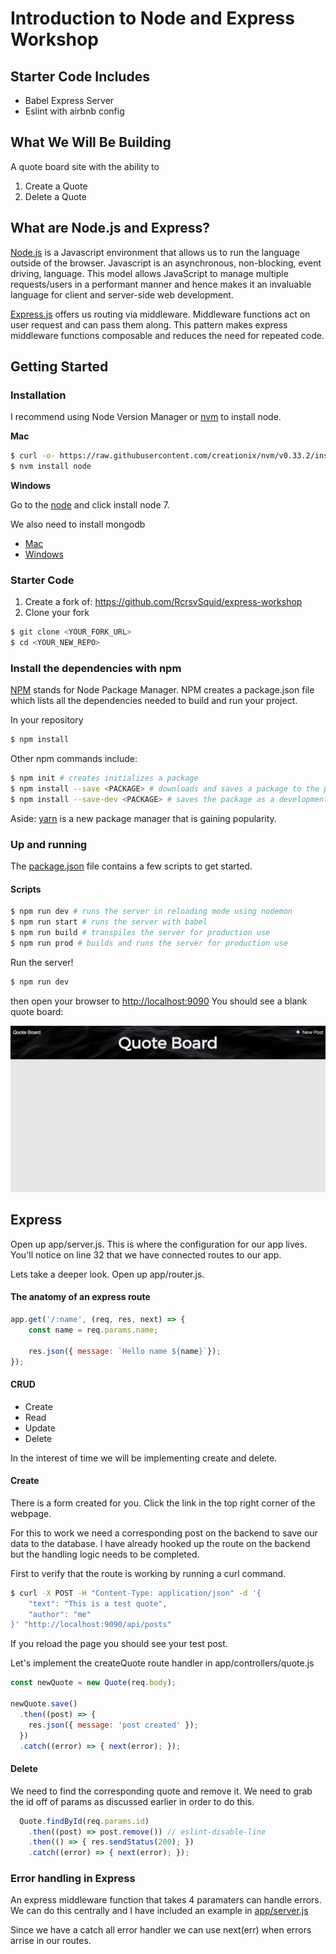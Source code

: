 # Introduction to Node and Express Workshop

## Starter Code Includes
- Babel Express Server
- Eslint with airbnb config

## What We Will Be Building
A quote board site with the ability to
1. Create a Quote
1. Delete a Quote

## What are Node.js and Express?
[Node.js](https://nodejs.org/en/) is a Javascript environment that allows us to
run the language outside of the browser.  Javascript is an asynchronous,
non-blocking, event driving, language. This model allows JavaScript to manage
multiple requests/users in a performant manner and hence makes it an invaluable
language for client and server-side web development.

[Express.js](https://expressjs.com/) offers us routing via middleware.
Middleware functions act on user request and can pass them along. This pattern
makes express middleware functions composable and reduces the need for repeated
code.

## Getting Started

### Installation
I recommend using Node Version Manager or [nvm](https://github.com/creationix/nvm)
to install node.

__Mac__
```bash
$ curl -o- https://raw.githubusercontent.com/creationix/nvm/v0.33.2/install.sh | bash
$ nvm install node
```

__Windows__

Go to the [node](https://nodejs.org/en/) and click install node 7.

We also need to install mongodb

- [Mac](https://docs.mongodb.com/manual/tutorial/install-mongodb-on-os-x/)
- [Windows](https://docs.mongodb.com/manual/tutorial/install-mongodb-on-windows/)

### Starter Code

1. Create a fork of: https://github.com/RcrsvSquid/express-workshop
2. Clone your fork

``` bash
$ git clone <YOUR_FORK_URL>
$ cd <YOUR_NEW_REPO>
```
### Install the dependencies with npm
[NPM](https://www.npmjs.com/) stands for Node Package Manager. NPM creates a
package.json file which lists all the dependencies needed to build and run your
project.

In your repository
```bash
$ npm install
```

Other npm commands include:
```bash
$ npm init # creates initializes a package
$ npm install --save <PACKAGE> # downloads and saves a package to the package.json file
$ npm install --save-dev <PACKAGE> # saves the package as a development dependency
```

Aside: [yarn](https://yarnpkg.com/en/) is a new package manager that is gaining popularity.

### Up and running
The [package.json](./package.json) file contains a few scripts to get started.

#### Scripts
```bash
$ npm run dev # runs the server in reloading mode using nodemon
$ npm run start # runs the server with babel
$ npm run build # transpiles the server for production use
$ npm run prod # builds and runs the server for production use
```

Run the server!
```bash
$ npm run dev
```

then open your browser to [http://localhost:9090](http://localhost:9090)
You should see a blank quote board:

![Quote Blank](./static/images/blank.png)

## Express
Open up app/server.js. This is where the configuration for our app lives. You'll
notice on line 32 that we have connected routes to our app.

Lets take a deeper look. Open up app/router.js.

#### The anatomy of an express route
```javascript
app.get('/:name', (req, res, next) => {
	const name = req.params.name;

	res.json({ message: `Hello name ${name}`});
});
```

#### CRUD
- Create 
- Read 
- Update
- Delete

In the interest of time we will be implementing create and delete.

#### Create
There is a form created for you. Click the link in the top right corner of the
webpage.

For this to work we need a corresponding post on the backend to save our data to
the database. I have already hooked up the route on the backend but the handling
logic needs to be completed.

First to verify that the route is working by running a curl command.
```bash
$ curl -X POST -H "Content-Type: application/json" -d '{
	"text": "This is a test quote",
	"author": "me"
}' "http://localhost:9090/api/posts"
```

If you reload the page you should see your test post.

Let's implement the createQuote route handler in app/controllers/quote.js

```javascript
const newQuote = new Quote(req.body);

newQuote.save()
  .then((post) => {
    res.json({ message: 'post created' });
  })
  .catch((error) => { next(error); });
```


#### Delete
We need to find the corresponding quote and remove it. We need to grab the id
off of params as discussed earlier in order to do this.

```javascript
  Quote.findById(req.params.id)
    .then((post) => post.remove()) // eslint-disable-line
    .then(() => { res.sendStatus(200); })
    .catch((error) => { next(error); });
```

### Error handling in Express
An express middleware function that takes 4 paramaters can handle errors. We can
do this centrally and I have included an example in [app/server.js](./app/server.js)

Since we have a catch all error handler we can use next(err) when errors arrise
in our routes.
